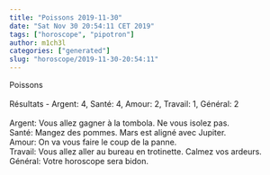 ```yaml
---
title: "Poissons 2019-11-30"
date: "Sat Nov 30 20:54:11 CET 2019"
tags: ["horoscope", "pipotron"]
author: m1ch3l
categories: ["generated"]
slug: "horoscope/2019-11-30-20:54:11"
---
```


Poissons<br>
<br>
Résultats - Argent: 4, Santé: 4, Amour: 2, Travail: 1, Général: 2<br>
<br>
Argent:  Vous allez gagner à la tombola. Ne vous isolez pas.<br>
Santé:   Mangez des pommes. Mars est aligné avec Jupiter.<br>
Amour:   On va vous faire le coup de la panne. <br>
Travail: Vous allez aller au bureau en trotinette. Calmez vos ardeurs.<br>
Général: Votre horoscope sera bidon.<br>
